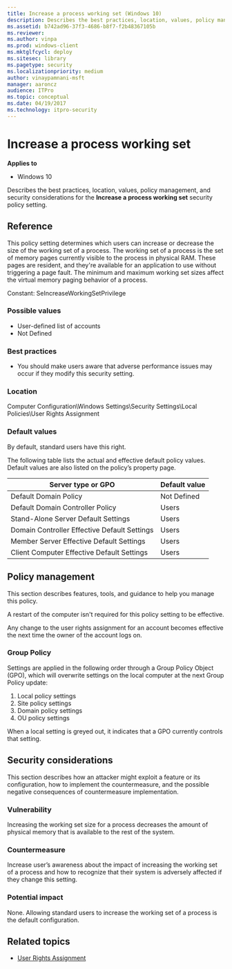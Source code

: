 ```yaml
---
title: Increase a process working set (Windows 10)
description: Describes the best practices, location, values, policy management, and security considerations for the Increase a process working set security policy setting.
ms.assetid: b742ad96-37f3-4686-b8f7-f2b48367105b
ms.reviewer: 
ms.author: vinpa
ms.prod: windows-client
ms.mktglfcycl: deploy
ms.sitesec: library
ms.pagetype: security
ms.localizationpriority: medium
author: vinaypamnani-msft
manager: aaroncz
audience: ITPro
ms.topic: conceptual
ms.date: 04/19/2017
ms.technology: itpro-security
---
```


# Increase a process working set

**Applies to**
-   Windows 10

Describes the best practices, location, values, policy management, and security considerations for the **Increase a process working set** security policy setting.

## Reference

This policy setting determines which users can increase or decrease the size of the working set of a process. The working set of a process is the set of memory pages currently visible to the process in physical RAM. These pages are resident, and they're available for an application to use without triggering a page fault. The minimum and maximum working set sizes affect the virtual memory paging behavior of a process.

Constant: SeIncreaseWorkingSetPrivilege

### Possible values

-   User-defined list of accounts
-   Not Defined

### Best practices

-   You should make users aware that adverse performance issues may occur if they modify this security setting.

### Location

Computer Configuration\\Windows Settings\\Security Settings\\Local Policies\\User Rights Assignment

### Default values

By default, standard users have this right.

The following table lists the actual and effective default policy values. Default values are also listed on the policy’s property page.

| Server type or GPO | Default value |
| - | - |
| Default Domain Policy| Not Defined|
| Default Domain Controller Policy | Users|
| Stand-Alone Server Default Settings| Users| 
| Domain Controller Effective Default Settings| Users| 
| Member Server Effective Default Settings | Users| 
| Client Computer Effective Default Settings | Users| 
 
## Policy management

This section describes features, tools, and guidance to help you manage this policy.

A restart of the computer isn't required for this policy setting to be effective.

Any change to the user rights assignment for an account becomes effective the next time the owner of the account logs on.

### Group Policy

Settings are applied in the following order through a Group Policy Object (GPO), which will overwrite settings on the local computer at the next Group Policy update:

1.  Local policy settings
2.  Site policy settings
3.  Domain policy settings
4.  OU policy settings

When a local setting is greyed out, it indicates that a GPO currently controls that setting.

## Security considerations

This section describes how an attacker might exploit a feature or its configuration, how to implement the countermeasure, and the possible negative consequences of countermeasure implementation.

### Vulnerability

Increasing the working set size for a process decreases the amount of physical memory that is available to the rest of the system.

### Countermeasure

Increase user’s awareness about the impact of increasing the working set of a process and how to recognize that their system is adversely affected if they change this setting.

### Potential impact
None. Allowing standard users to increase the working set of a process is the default configuration.
## Related topics

- [User Rights Assignment](user-rights-assignment.md)
